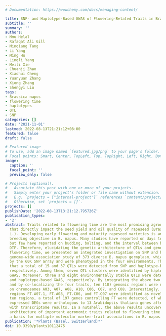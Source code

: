 ```yaml
---
# Documentation: https://wowchemy.com/docs/managing-content/

title: SNP- and Haplotype-Based GWAS of Flowering-Related Traits in Brassica napus
subtitle: ''
summary: ''
authors:
- Mmu Helal
- Rafaqat Ali Gill
- Minqiang Tang
- Li Yang
- Ming Hu
- Lingli Yang
- Meili Xie
- Chuanji Zhao
- Xiaohui Cheng
- Yuanyuan Zhang
- Xiong Zhang
- Shengyi Liu
tags:
- Brassica napus
- flowering time
- haplotypes
- QTL
- SNP
categories: []
date: '2021-11-01'
lastmod: 2022-08-13T21:21:12+08:00
featured: false
draft: false

# Featured image
# To use, add an image named `featured.jpg/png` to your page's folder.
# Focal points: Smart, Center, TopLeft, Top, TopRight, Left, Right, BottomLeft, Bottom, BottomRight.
image:
  caption: ''
  focal_point: ''
  preview_only: false

# Projects (optional).
#   Associate this post with one or more of your projects.
#   Simply enter your project's folder or file name without extension.
#   E.g. `projects = ["internal-project"]` references `content/project/deep-learning/index.md`.
#   Otherwise, set `projects = []`.
projects: []
publishDate: '2022-08-13T13:21:12.795726Z'
publication_types:
- '2'
abstract: Traits related to flowering time are the most promising agronomic traits
  that directly impact the seed yield and oil quality of rapeseed (Brassica napus
  L.). Developing early flowering and maturity rapeseed varieties is an important
  breeding objective in B. napus. Many studies have reported on days to flowering,
  but few have reported on budding, bolting, and the interval between bolting and
  DTF. Therefore, elucidating the genetic architecture of QTLs and genes regulating
  flowering time, we presented an integrated investigation on SNP and haplotype-based
  genome-wide association study of 373 diverse B. napus germplasm, which were genotyped
  by the 60K SNP array and were phenotyped in the four environments. The results showed
  that a total of 15 and 37 QTLs were detected from SNP and haplotype-based GWAS,
  respectively. Among them, seven QTL clusters were identified by haplotype-based
  GWAS. Moreover, three and eight environmentally stable QTLs were detected by SNP-GWAS
  and haplotype-based GWAS, respectively. By integrating the above two approaches
  and by co-localizing the four traits, ten (10) genomic regions were under selection
  on chromosomes A03, A07, A08, A10, C06, C07, and C08. Interestingly, the genomic
  regions FT.A07.1, FT.A08, FT.C06, and FT.C07 were identified as novel. In these
  ten regions, a total of 197 genes controlling FT were detected, of which 14 highly
  expressed DEGs were orthologous to 13 Arabidopsis thaliana genes after integration
  with transcriptome results. In a nutshell, the above results uncovered the genetic
  architecture of important agronomic traits related to flowering time and provided
  a basis for multiple molecular marker-trait associations in B. napus.
publication: '*Plants (Basel, Switzerland)*'
doi: 10.3390/plants10112475
---
```

